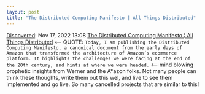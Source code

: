 ```yaml
---
layout: post
title: "The Distributed Computing Manifesto | All Things Distributed"
---
```

[Discovered](http://rolandtanglao.com/2020/07/29/p1-blogthis-checkvist-list-links-to-blog/): Nov 17, 2022 13:08 [The Distributed Computing Manifesto ¦ All Things Distributed](https://www.allthingsdistributed.com/2022/11/amazon-1998-distributed-computing-manifesto.html) <-- QUOTE: `Today, I am publishing the Distributed Computing Manifesto, a canonical document from the early days of Amazon that transformed the architecture of Amazon’s ecommerce platform. It highlights the challenges we were facing at the end of the 20th century, and hints at where we were headed.` <-- mind blowing prophetic insights from Werner and the A*azon folks. Not many people can think these thoughts, write them out this wel, and live to see them implemented and go live. So many cancelled projects that are similar to this!
